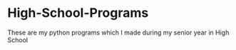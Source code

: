 # High-School-Programs
These are my python programs which I made during my senior year in High School
